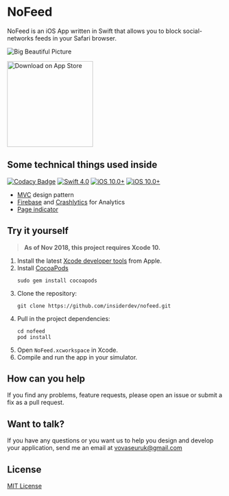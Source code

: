 # NoFeed

NoFeed is an iOS App written in Swift that allows you to block social-networks feeds in your Safari browser.

![Big Beautiful Picture](https://i.imgur.com/WjOiJxs.png)

<a target="_blank" href='https://itunes.apple.com/by/app/nofeed-distractions-blocking/id1441417699?mt=8'><img width="200" alt='Download on App Store' src='https://i.imgur.com/7IxtMV0.png'/></a>


## Some technical things used inside
[![Codacy Badge](https://api.codacy.com/project/badge/Grade/a7c110e354264183a1fba02002cc395d)](https://app.codacy.com/app/vovaseuruk/nofeed?utm_source=github.com&utm_medium=referral&utm_content=insiderdev/nofeed&utm_campaign=Badge_Grade_Dashboard)
[![Swift 4.0](https://img.shields.io/badge/Swift-4.2-green.svg?style=flat)](https://developer.apple.com/swift/)
[![iOS 10.0+](https://img.shields.io/badge/platform-iOS%2010.0%2B-ff69b4.svg)](https://www.apple.com/ios/)
[![iOS 10.0+](https://img.shields.io/badge/license-MIT-green.svg?style=flat)](LICENSE)
- [MVC](https://developer.apple.com/library/archive/documentation/General/Conceptual/DevPedia-CocoaCore/MVC.html) design pattern
- [Firebase](https://firebase.google.com) and [Crashlytics](http://try.crashlytics.com) for Analytics
- [Page indicator](https://github.com/insiderdev/page-control) 



## Try it yourself

> __As of Nov 2018, this project requires Xcode 10.__

1. Install the latest [Xcode developer tools](https://developer.apple.com/xcode/downloads/) from Apple.
2. Install [CocoaPods](https://cocoapods.org)
    ```shell
    sudo gem install cocoapods
    ```
3. Clone the repository:
    ```shell
    git clone https://github.com/insiderdev/nofeed.git
    ```
4. Pull in the project dependencies:
    ```shell
    cd nofeed
    pod install
    ```
5. Open `NoFeed.xcworkspace` in Xcode.
6. Compile and run the app in your simulator.

## How can you help
If you find any problems, feature requests, please open an issue or submit a fix as a pull request.

## Want to talk?
If you have any questions or you want us to help you design and develop your application, send me an email at [vovaseuruk@gmail.com](mailto:vovaseuruk@gmail.com)

## License

[MIT License](LICENSE)
